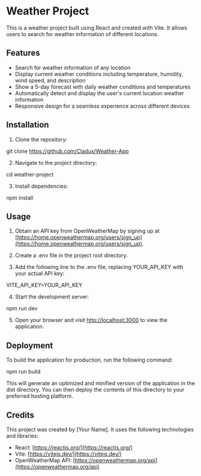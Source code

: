 # Weather Project

This is a weather project built using React and created with Vite. It allows users to search for weather information of different locations.

## Features

- Search for weather information of any location
- Display current weather conditions including temperature, humidity, wind speed, and description
- Show a 5-day forecast with daily weather conditions and temperatures
- Automatically detect and display the user's current location weather information
- Responsive design for a seamless experience across different devices

## Installation

1. Clone the repository:

git clone https://github.com/Cladux/Weather-App

2. Navigate to the project directory:

cd weather-project

3. Install dependencies:

npm install

## Usage

1. Obtain an API key from OpenWeatherMap by signing up at [https://home.openweathermap.org/users/sign_up](https://home.openweathermap.org/users/sign_up).

2. Create a .env file in the project root directory.

3. Add the following line to the .env file, replacing YOUR_API_KEY with your actual API key:

VITE_API_KEY=YOUR_API_KEY

4. Start the development server:

npm run dev

5. Open your browser and visit [http://localhost:3000](http://localhost:3000) to view the application.

## Deployment

To build the application for production, run the following command:

npm run build

This will generate an optimized and minified version of the application in the dist directory. You can then deploy the contents of this directory to your preferred hosting platform.

## Credits

This project was created by [Your Name]. It uses the following technologies and libraries:

- React: [https://reactjs.org/](https://reactjs.org/)
- Vite: [https://vitejs.dev/](https://vitejs.dev/)
- OpenWeatherMap API: [https://openweathermap.org/api](https://openweathermap.org/api)
